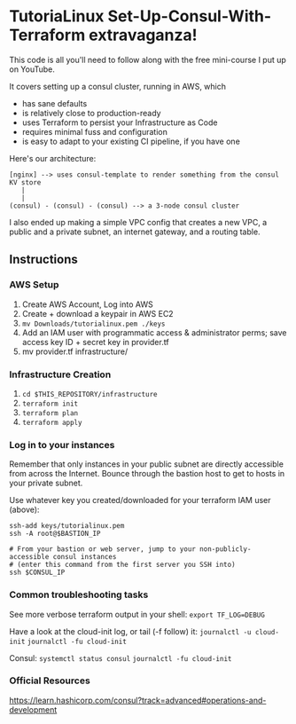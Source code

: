 # TutoriaLinux Set-Up-Consul-With-Terraform extravaganza!
This code is all you'll need to follow along with the free mini-course I put up on YouTube.

It covers setting up a consul cluster, running in AWS, which

- has sane defaults
- is relatively close to production-ready
- uses Terraform to persist your Infrastructure as Code
- requires minimal fuss and configuration
- is easy to adapt to your existing CI pipeline, if you have one


Here's our architecture:

```
[nginx] --> uses consul-template to render something from the consul KV store
   |
   |
(consul) - (consul) - (consul) --> a 3-node consul cluster
```

I also ended up making a simple VPC config that creates a new VPC, a public and a private subnet, an internet gateway, and a routing table.



## Instructions

### AWS Setup

1. Create AWS Account, Log into AWS
1. Create + download a keypair in AWS EC2
1. `mv Downloads/tutorialinux.pem ./keys`
1. Add an IAM user with programmatic access & administrator perms; save access key ID + secret key in provider.tf
1. mv provider.tf infrastructure/


### Infrastructure Creation

1. `cd $THIS_REPOSITORY/infrastructure`
1. `terraform init`
1. `terraform plan`
1. `terraform apply`


### Log in to your instances

Remember that only instances in your public subnet are directly accessible from across the Internet. Bounce through the bastion host to get to hosts in your private subnet.

Use whatever key you created/downloaded for your terraform IAM user (above):

```
ssh-add keys/tutorialinux.pem
ssh -A root@$BASTION_IP

# From your bastion or web server, jump to your non-publicly-accessible consul instances
# (enter this command from the first server you SSH into)
ssh $CONSUL_IP
```


### Common troubleshooting tasks

See more verbose terraform output in your shell:
`export TF_LOG=DEBUG`


Have a look at the cloud-init log, or tail (-f follow) it:
`journalctl -u cloud-init`
`journalctl -fu cloud-init`

Consul:
`systemctl status consul`
`journalctl -fu cloud-init`



### Official Resources

https://learn.hashicorp.com/consul?track=advanced#operations-and-development

